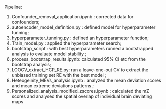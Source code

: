 Pipeline:

1. Confounder_removal_application.ipynb : corrected data for confounders;
2. autoencoder_model_definition.py : defined model for hyperparameter tunning;
3. hyperparameter_tunning.py : defined an hyperparameter function;
4. Train_model.py : applied the hyperparameter search;
5. bootstrap_script : with best hyperparameters runned a bootstrapped analysis to evaluate model stability ;
6. process_bootstrap_results.ipynb: calculated 95% CI etc from the bootstrap analysis;
7. LOOCV_extract_HCP_RE.py: run a leave-one-out CV to extract the unbiased training set RE with the best model ;
8. Heteogeinity_MEVs_analysis.ipynb : analyzed the mean deviation scores and mean extreme deviations patterns ;
9. Personalized_analysis_modified_zscores.ipynb : calculated the mZ scores and analysed the spatial overlap of individual brain deviating maps
